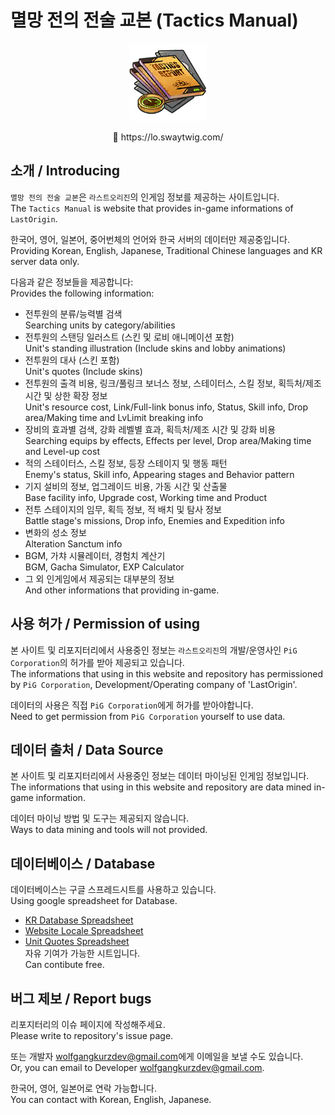 # 멸망 전의 전술 교본 (Tactics Manual)
<p align="center">
  <img src="external/assets/icon.png" alt="Icon" />
</p>
<p align="center">
  🔗 https://lo.swaytwig.com/
</p>

## 소개 / Introducing
`멸망 전의 전술 교본`은 `라스트오리진`의 인게임 정보를 제공하는 사이트입니다.\
The `Tactics Manual` is website that provides in-game informations of `LastOrigin`.

한국어, 영어, 일본어, 중어번체의 언어와 한국 서버의 데이터만 제공중입니다.\
Providing Korean, English, Japanese, Traditional Chinese languages and KR server data only.

다음과 같은 정보들을 제공합니다:\
Provides the following information:
- 전투원의 분류/능력별 검색\
  Searching units by category/abilities
- 전투원의 스탠딩 일러스트 (스킨 및 로비 애니메이션 포함)\
  Unit's standing illustration (Include skins and lobby animations)
- 전투원의 대사 (스킨 포함)\
  Unit's quotes (Include skins)
- 전투원의 출격 비용, 링크/풀링크 보너스 정보, 스테이터스, 스킬 정보, 획득처/제조 시간 및 상한 확장 정보\
  Unit's resource cost, Link/Full-link bonus info, Status, Skill info, Drop area/Making time and LvLimit breaking info
- 장비의 효과별 검색, 강화 레벨별 효과, 획득처/제조 시간 및 강화 비용\
  Searching equips by effects, Effects per level, Drop area/Making time and Level-up cost
- 적의 스테이터스, 스킬 정보, 등장 스테이지 및 행동 패턴\
  Enemy's status, Skill info, Appearing stages and Behavior pattern
- 기지 설비의 정보, 업그레이드 비용, 가동 시간 및 산출물\
  Base facility info, Upgrade cost, Working time and Product
- 전투 스테이지의 임무, 획득 정보, 적 배치 및 탐사 정보\
  Battle stage's missions, Drop info, Enemies and Expedition info
- 변화의 성소 정보\
  Alteration Sanctum info
- BGM, 가챠 시뮬레이터, 경험치 계산기\
  BGM, Gacha Simulator, EXP Calculator
- 그 외 인게임에서 제공되는 대부분의 정보\
  And other informations that providing in-game.


## 사용 허가 / Permission of using
본 사이트 및 리포지터리에서 사용중인 정보는 `라스트오리진`의 개발/운영사인 `PiG Corporation`의 허가를 받아 제공되고 있습니다.\
The informations that using in this website and repository has permissioned by `PiG Corporation`, Development/Operating company of 'LastOrigin'.

데이터의 사용은 직접 `PiG Corporation`에게 허가를 받아야합니다.\
Need to get permission from `PiG Corporation` yourself to use data.


## 데이터 출처 / Data Source
본 사이트 및 리포지터리에서 사용중인 정보는 데이터 마이닝된 인게임 정보입니다.\
The informations that using in this website and repository are data mined in-game information.

데이터 마이닝 방법 및 도구는 제공되지 않습니다.\
Ways to data mining and tools will not provided.

## 데이터베이스 / Database
데이터베이스는 구글 스프레드시트를 사용하고 있습니다.\
Using google spreadsheet for Database.

- [KR Database Spreadsheet](https://docs.google.com/spreadsheets/d/11IxebdUQ_VHbaP79sN8KxZ87n3c5rG42DL8TQOK9h1k)
- [Website Locale Spreadsheet](https://docs.google.com/spreadsheets/d/1Q2tpfQntZxmI0Xbx9HZo0vjBY7kQGZGmH1MBGTzrnvo)
- [Unit Quotes Spreadsheet](https://docs.google.com/spreadsheets/d/1TrLn5czFe2Ww1xg4HiFsDzZDcnphxV3AqP_DgNqaU00)\
  자유 기여가 가능한 시트입니다.\
  Can contibute free.

## 버그 제보 / Report bugs
리포지터리의 이슈 페이지에 작성해주세요.\
Please write to repository's issue page.

또는 개발자 [wolfgangkurzdev@gmail.com](wolfgangkurzdev@gmail.com)에게 이메일을 보낼 수도 있습니다.\
Or, you can email to Developer [wolfgangkurzdev@gmail.com](wolfgangkurzdev@gmail.com).

한국어, 영어, 일본어로 연락 가능합니다.\
You can contact with Korean, English, Japanese.
